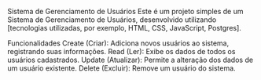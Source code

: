 Sistema de Gerenciamento de Usuários
Este é um projeto simples de um Sistema de Gerenciamento de Usuários, desenvolvido utilizando [tecnologias utilizadas, por exemplo, HTML, CSS, JavaScript, Postgres].

Funcionalidades
Create (Criar): Adiciona novos usuários ao sistema, registrando suas informações.
Read (Ler): Exibe os dados de todos os usuários cadastrados.
Update (Atualizar): Permite a alteração dos dados de um usuário existente.
Delete (Excluir): Remove um usuário do sistema.
